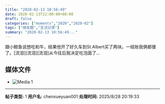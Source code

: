 ```yaml
---
title: "2020-02-13 10:56:49"
date: 2020-02-13T12:00:00+08:00
draft: false
categories: ["moments","2020","2020-02"]
tags: ["朋友圈","生活记录"]
summary: "2020-02-13 10:56:49..."
---
```


跟小鲸鱼说想吃和牛，结果他开了好久车到St.Albert买了两块。一结账我俩都傻了。[流泪][流泪][流泪]从今往后我决定吃泡面了…

## 媒体文件

- ![Media 1](/Moments/photos/2020-02-13/202002131056490.jpg)

---

**帖子类型:** 1
**用户名:** chenxueyuan001
**处理时间:** 2025/8/28 20:19:33